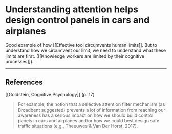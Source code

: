 # Understanding attention helps design control panels in cars and airplanes
Good example of how [[Effective tool circumvents human limits]]. But to understand how we circumvent our limit, we need to understand what these limits are first. ([[Knowledge workers are limited by their cognitive processes]]).

- - -
## References
[[Goldstein, Cognitive Psychology]] (p. 17)
> For example, the notion that a selective attention filter mechanism (as Broadbent suggested) prevents a lot of information from reaching our awareness has a serious impact on how we should build control panels in cars and airplanes and/or how we could best design safe traffic situations (e.g., Theeuwes & Van Der Horst, 2017).

<!-- #evergreen -->

<!-- {BearID:76854F3D-49B9-43C7-8DBF-D58B46BBFF24-64008-000001778853D582} -->
